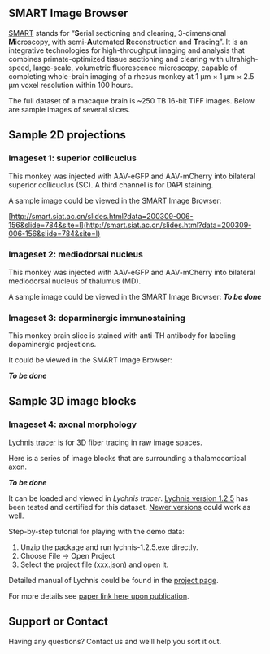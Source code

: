 ## SMART Image Browser

[SMART](https://www.biorxiv.org/content/10.1101/2020.09.25.313395v1) stands for “**S**erial sectioning and clearing, 3-dimensional **M**icroscopy, with semi-**A**utomated **R**econstruction and **T**racing”. It is an integrative technologies for high-throughput imaging and analysis that combines primate-optimized tissue sectioning and clearing with ultrahigh-speed, large-scale, volumetric fluorescence microscopy, capable of completing whole-brain imaging of a rhesus monkey at 1 µm × 1 µm × 2.5 µm voxel resolution within 100 hours.

The full dataset of a macaque brain is ~250 TB 16-bit TIFF images. Below are sample images of several slices.

## Sample 2D projections
### Imageset 1: superior collicuclus
This monkey was injected with AAV-eGFP and AAV-mCherry into bilateral superior collicuclus (SC). A third channel is for DAPI staining.

A sample image could be viewed in the SMART Image Browser:

[http://smart.siat.ac.cn/slides.html?data=200309-006-156&slide=784&site=l](http://smart.siat.ac.cn/slides.html?data=200309-006-156&slide=784&site=l)


### Imageset 2: mediodorsal nucleus
This monkey was injected with AAV-eGFP and AAV-mCherry into bilateral mediodorsal nucleus of thalumus (MD).

A sample image could be viewed in the SMART Image Browser:
_**To be done**_


### Imageset 3: doparminergic immunostaining
This monkey brain slice is stained with anti-TH antibody for labeling dopaminergic projections.

It could be viewed in the SMART Image Browser:

_**To be done**_

## Sample 3D image blocks
### Imageset 4: axonal morphology
[Lychnis tracer](https://github.com/SMART-pipeline/Lychnis-tracing) is for 3D fiber tracing in raw image spaces.

Here is a series of image blocks that are surrounding a thalamocortical axon.

_**To be done**_

It can be loaded and viewed in _Lychnis tracer_. [Lychnis version 1.2.5](https://github.com/SMART-pipeline/Lychnis-tracing/releases/download/1.2.5/Lychnis-1.2.5.zip) has been tested and certified for this dataset. [Newer versions](https://github.com/SMART-pipeline/Lychnis-tracing/releases) could work as well.

Step-by-step tutorial for playing with the demo data:
1. Unzip the package and run lychnis-1.2.5.exe directly.
2. Choose File -> Open Project
3. Select the project file (xxx.json) and open it.

Detailed manual of Lychnis could be found in the [project page](https://github.com/SMART-pipeline/Lychnis-tracing).


For more details see [paper link here upon publication](https://www.biorxiv.org/content/10.1101/2020.09.25.313395v1).

## Support or Contact

Having any questions? Contact us and we’ll help you sort it out.
